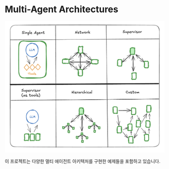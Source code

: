 # Multi-Agent Architectures

![Multi-Agent Architectures](multi-agent-architectures.png)

이 프로젝트는 다양한 멀티 에이전트 아키텍처를 구현한 예제들을 포함하고 있습니다.